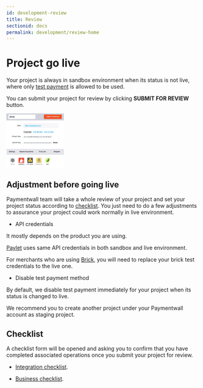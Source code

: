 ```yaml
---
id: development-review
title: Review
sectionid: docs
permalink: development/review-home
---
```


# Project go live

Your project is always in sandbox environment when its status is not live, where only [test payment](/sandbox/test-payment) is allowed to be used.

You can submit your project for review by clicking **SUBMIT FOR REVIEW** button.

<div class="docs-img">
	<img src="/textures/pic/development/review/review-submit.png" style="max-width: 30%">
</div>

## Adjustment before going live

Paymentwall team will take a whole review of your project and set your project status according to [checklist](#checklist). You just need to do a few adjustments to assurance your project could work normally in live environment.

* API credentials

It mostly depends on the product you are using.

[Paylet](/payments/widget-home) uses same API credentials in both sandbox and live environment.

For merchants who are using [Brick](/payments/direct/brick-home), you will need to replace your brick test credentials to the live one.

* Disable test payment method

By default, we disable test payment immediately for your project when its status is changed to live. 

We recommend you to create another project under your Paymentwall account as staging project.

## Checklist

A checklist form will be opened and asking you to confirm that you have completed associated operations once you submit your project for review.

* [Integration checklist](/development/review/technical).

* [Business checklist](/development/review/business).


